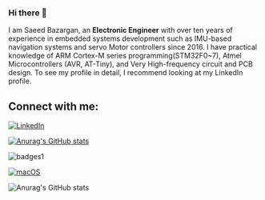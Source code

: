 ### Hi there 👋

I am Saeed Bazargan, an **Electronic Engineer** with over ten years of experience in embedded systems development such as IMU-based navigation systems and servo Motor controllers since 2016. I have practical knowledge of ARM Cortex-M series programming(STM32F0~7), Atmel Microcontrollers (AVR, AT-Tiny), and Very High-frequency circuit and PCB design. To see my profile in detail, I recommend looking at my LinkedIn profile.

## Connect with me:
[![LinkedIn](https://img.shields.io/badge/linkedin-%230077B5.svg?style=for-the-badge&logo=linkedin&logoColor=white)](https://www.linkedin.com/in/saeed-bazargan-sbzrgn/)

[![Anurag's GitHub stats](https://github-readme-stats.vercel.app/api?username=SaeedBazarganZSR)](https://github.com/anuraghazra/github-readme-stats)

![badges1](https://dev-to-uploads.s3.amazonaws.com/uploads/articles/6n8fc8zw8pawxveffitx.png)

[![macOS](https://svgshare.com/i/ZjP.svg)](https://svgshare.com/i/ZjP.svg)

![Anurag's GitHub stats](https://github-readme-stats.vercel.app/api?username=anuraghazra&show_icons=true&theme=radical)
